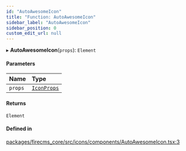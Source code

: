 ```yaml
---
id: "AutoAwesomeIcon"
title: "Function: AutoAwesomeIcon"
sidebar_label: "AutoAwesomeIcon"
sidebar_position: 0
custom_edit_url: null
---
```


▸ **AutoAwesomeIcon**(`props`): `Element`

#### Parameters

| Name | Type |
| :------ | :------ |
| `props` | [`IconProps`](../types/IconProps.md) |

#### Returns

`Element`

#### Defined in

[packages/firecms_core/src/icons/components/AutoAwesomeIcon.tsx:3](https://github.com/FireCMSco/firecms/blob/d45f3739/packages/firecms_core/src/icons/components/AutoAwesomeIcon.tsx#L3)

